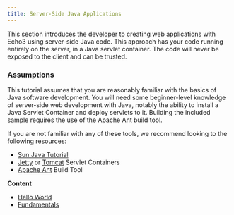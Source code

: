 ```yaml
---
title: Server-Side Java Applications
---
```


This section introduces the developer to creating web applications with Echo3 using 
server-side Java code. This approach has your code running entirely on the server,
in a Java servlet container. The code will never be exposed to the client and can be trusted.

### Assumptions

This tutorial assumes that you are reasonably familiar with the basics of Java software development.
You will need some beginner-level knowledge of server-side web development with Java, notably
the ability to install a Java Servlet Container and deploy servlets to it. Building the included
sample requires the use of the Apache Ant build tool.

If you are not familiar with any of these tools, we recommend looking to the following resources:

*    [Sun Java Tutorial](http://docs.oracle.com/javase/tutorial/)
*    [Jetty](http://www.eclipse.org/jetty/) or [Tomcat](http://tomcat.apache.org/) Servlet Containers
*    [Apache Ant](http://ant.apache.org/) Build Tool


**Content**

* [Hello World](hello/)
* [Fundamentals](fundamentals/)
